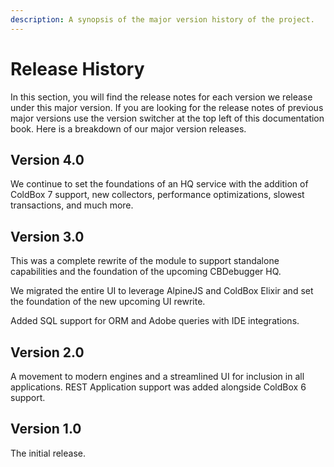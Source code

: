 ```yaml
---
description: A synopsis of the major version history of the project.
---
```


# Release History

In this section, you will find the release notes for each version we release under this major version.  If you are looking for the release notes of previous major versions use the version switcher at the top left of this documentation book.  Here is a breakdown of our major version releases.

## Version 4.0

We continue to set the foundations of an HQ service with the addition of ColdBox 7 support, new collectors, performance optimizations, slowest transactions, and much more.

## Version 3.0

This was a complete rewrite of the module to support standalone capabilities and the foundation of the upcoming CBDebugger HQ.

We migrated the entire UI to leverage AlpineJS and ColdBox Elixir and set the foundation of the new upcoming UI rewrite.

Added SQL support for ORM and Adobe queries with IDE integrations.

## Version 2.0

A movement to modern engines and a streamlined UI for inclusion in all applications.  REST Application support was added alongside ColdBox 6 support.

## Version 1.0

The initial release.
